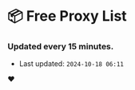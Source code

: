 # :package: Free Proxy List
### Updated every 15 minutes.

- Last updated: `2024-10-18 06:11`

:heart:
